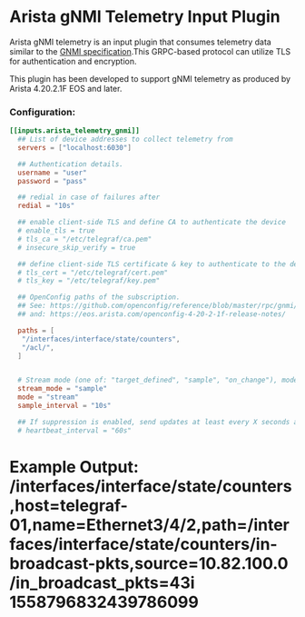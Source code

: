 # Arista gNMI Telemetry Input Plugin

Arista gNMI telemetry is an input plugin that consumes telemetry data similar to the [GNMI specification](https://github.com/openconfig/reference/blob/master/rpc/gnmi/gnmi-specification.md).This GRPC-based protocol can utilize TLS for authentication and encryption.

This plugin has been developed to support gNMI telemetry as produced by Arista 4.20.2.1F EOS and later.

### Configuration:

```toml
[[inputs.arista_telemetry_gnmi]]
  ## List of device addresses to collect telemetry from
  servers = ["localhost:6030"]

  ## Authentication details.
  username = "user"
  password = "pass"

  ## redial in case of failures after
  redial = "10s"

  ## enable client-side TLS and define CA to authenticate the device
  # enable_tls = true
  # tls_ca = "/etc/telegraf/ca.pem"
  # insecure_skip_verify = true

  ## define client-side TLS certificate & key to authenticate to the device
  # tls_cert = "/etc/telegraf/cert.pem"
  # tls_key = "/etc/telegraf/key.pem"

  ## OpenConfig paths of the subscription.
  ## See: https://github.com/openconfig/reference/blob/master/rpc/gnmi/gnmi-specification.md#222-paths
  ## and: https://eos.arista.com/openconfig-4-20-2-1f-release-notes/

  paths = [
   "/interfaces/interface/state/counters",
   "/acl/",   
  ]


  # Stream mode (one of: "target_defined", "sample", "on_change"), mode (one of: "once", "pull", "stream") and interval
  stream_mode = "sample"
  mode = "stream"
  sample_interval = "10s"

  ## If suppression is enabled, send updates at least every X seconds anyway
  # heartbeat_interval = "60s"
```

# Example Output: /interfaces/interface/state/counters,host=telegraf-01,name=Ethernet3/4/2,path=/interfaces/interface/state/counters/in-broadcast-pkts,source=10.82.100.0 /in_broadcast_pkts=43i 1558796832439786099


